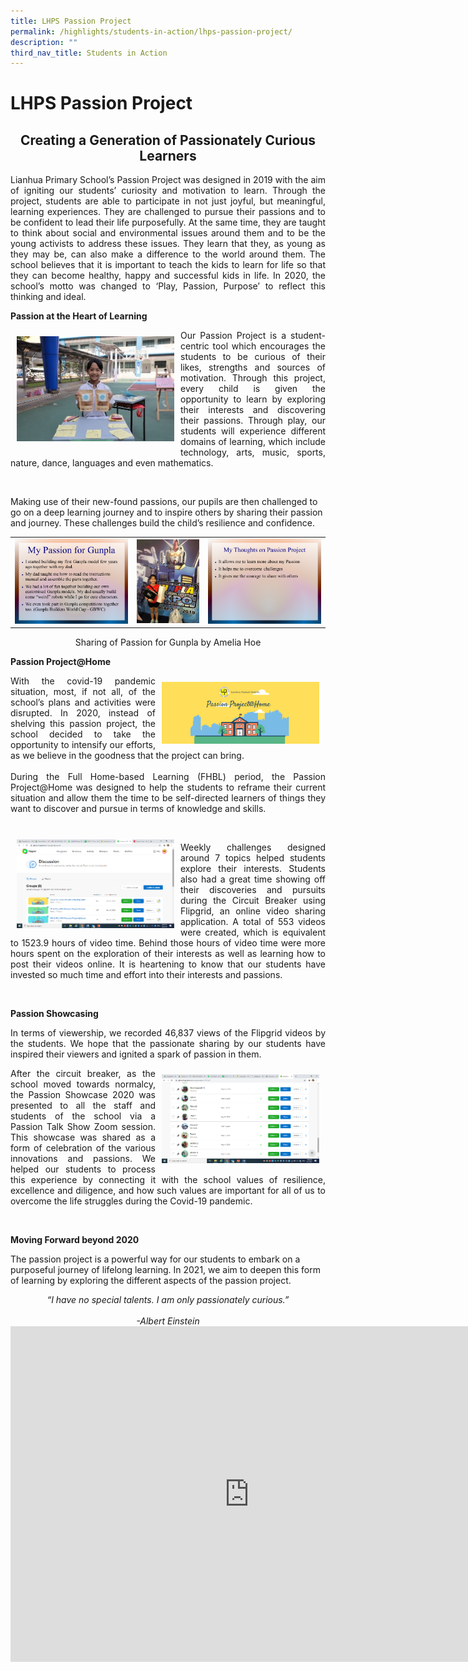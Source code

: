 ```yaml
---
title: LHPS Passion Project
permalink: /highlights/students-in-action/lhps-passion-project/
description: ""
third_nav_title: Students in Action
---
```

# LHPS Passion Project

## <center>Creating a Generation of Passionately Curious Learners</center>

<p style="text-align: justify;">Lianhua Primary School’s Passion Project was designed in 2019 with the aim of igniting our students’ curiosity and motivation to learn. Through the project, students are able to participate in not just joyful, but meaningful, learning experiences. They are challenged to pursue their passions and to be confident to lead their life purposefully. At the same time, they are taught to think about social and environmental issues around them and to be the young activists to address these issues. They learn that they, as young as they may be, can also make a difference to the world around them. The school believes that it is important to teach the kids to learn for life so that they can become healthy, happy and successful kids in life. In 2020, the school’s motto was changed to ‘Play, Passion, Purpose’ to reflect this thinking and ideal.</p>

**Passion at the Heart of Learning**

<img src="/images/Highlights/LHPS%20Passion%20Project/passion1.jpg" style="width:50%; float: left; padding: 10px">

<p style="text-align: justify;">Our Passion Project is a student-centric tool which encourages the students to be curious of their likes, strengths and sources of motivation. Through this project, every child is given the opportunity to learn by exploring their interests and discovering their passions. Through play, our students will experience different domains of learning, which include technology, arts, music, sports, nature, dance, languages and even mathematics.</p><br clear="left">

Making use of their new-found passions, our pupils are then challenged to go on a deep learning journey and to inspire others by sharing their passion and journey. These challenges build the child’s resilience and confidence.

|   |   |   |
|:---:|:---:|:---:|
|  ![](/images/Highlights/LHPS%20Passion%20Project/passion2.png)   |  ![](/images/Highlights/LHPS%20Passion%20Project/passion3.png)   |   ![](/images/Highlights/LHPS%20Passion%20Project/passion4.png)  |

<center>Sharing of Passion for Gunpla by Amelia Hoe</center>

**Passion Project@Home**

<img src="/images/Highlights/LHPS%20Passion%20Project/passion5.png" style="width:50%; float: right; padding: 10px">

<p style="text-align: justify;">With the covid-19 pandemic situation, most, if not all, of the school’s plans and activities were disrupted. In 2020, instead of shelving this passion project, the school decided to take the opportunity to intensify our efforts, as we believe in the goodness that the project can bring.<br><br>During the Full Home-based Learning (FHBL) period, the Passion Project@Home was designed to help the students to reframe their current situation and allow them the time to be self-directed learners of things they want to discover and pursue in terms of knowledge and skills.</p><br clear="right">

<img src="/images/Highlights/LHPS%20Passion%20Project/passion6.png" style="width:50%; float: left; padding: 10px">

<p style="text-align: justify;">Weekly challenges designed around 7 topics helped students explore their interests. Students also had a great time showing off their discoveries and pursuits during the Circuit Breaker using Flipgrid, an online video sharing application. A total of 553 videos were created, which is equivalent to 1523.9 hours of video time. Behind those hours of video time were more hours spent on the exploration of their interests as well as learning how to post their videos online. It is heartening to know that our students have invested so much time and effort into their interests and passions.</p><br clear="left">

**Passion Showcasing**

<p style="text-align: justify;">In terms of viewership, we recorded 46,837 views of the Flipgrid videos by the students. We hope that the passionate sharing by our students have inspired their viewers and ignited a spark of passion in them.</p>

<img src="/images/Highlights/LHPS%20Passion%20Project/passion7.png" style="width:50%; float: right; padding: 10px">

<p style="text-align: justify;">After the circuit breaker, as the school moved towards normalcy, the Passion Showcase 2020 was presented to all the staff and students of the school via a Passion Talk Show Zoom session. This showcase was shared as a form of celebration of the various innovations and passions. We helped our students to process this experience by connecting it with the school values of resilience, excellence and diligence, and how such values are important for all of us to overcome the life struggles during the Covid-19 pandemic.</p><br clear="right">


**Moving Forward beyond 2020**

The passion project is a powerful way for our students to embark on a purposeful journey of lifelong learning. In 2021, we aim to deepen this form of learning by exploring the different aspects of the passion project.

<center><i>“I have no special talents. I am only passionately curious.”<br><br>-Albert Einstein</i></center>

<iframe width="764" height="537" src="https://www.youtube.com/embed/voD5UolLjYk" title="Passion @ Home Video" frameborder="0" allow="accelerometer; autoplay; clipboard-write; encrypted-media; gyroscope; picture-in-picture" allowfullscreen></iframe>